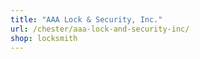 ```yaml
---
title: "AAA Lock & Security, Inc."
url: /chester/aaa-lock-and-security-inc/
shop: locksmith
---
```

